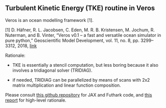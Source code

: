 ##  Turbulent Kinetic Energy (TKE) routine in Veros 

Veros is an ocean modelling framework [1].

[1] D. Häfner, R. L. Jacobsen, C. Eden, M. R. B. Kristensen, M. Jochum, R. Nuterman, and B. Vinter, “Veros v0.1 – a fast and versatile ocean simulator in pure python,” Geoscientific Model Development, vol. 11, no. 8, pp. 3299–3312, 2018, [link](https://gmd.copernicus.org/articles/11/3299/2018/)

Rationale:

- TKE is essentially a stencil computation, but less boring because it also involves a tridiagonal solver (TRIDIAG).

- if needed, TRIDIAG can be parallelized by means of scans with 2x2 matrix multiplication and linear function composition.

Please consult [this github repository](https://github.com/Sefrin/ocean_modelling/tree/master) for JAX and Futhark code, and [this report](https://github.com/Sefrin/ocean_modelling/blob/master/report/main.pdf) for high-level rationale. 

